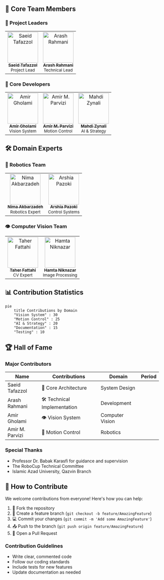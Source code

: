 ## 🌟 Core Team Members

### 👑 Project Leaders

<table>
  <tr>
    <td align="center">
      <a href="https://github.com/saeidtafazzol">
        <img src="https://avatars.githubusercontent.com/u/20186211?v=4" width="100px;" alt="Saeid Tafazzol"/>
        <br />
        <sub><b>Saeid Tafazzol</b></sub>
      </a>
      <br />
      <sub>Project Lead</sub>
    </td>
    <td align="center">
      <a href="https://github.com/arashrahmani">
        <img src="https://avatars.githubusercontent.com/u/46896724?v=4" width="100px;" alt="Arash Rahmani"/>
        <br />
        <sub><b>Arash Rahmani</b></sub>
      </a>
      <br />
      <sub>Technical Lead</sub>
    </td>
  </tr>
</table>

### 🚀 Core Developers

<table>
  <tr>
    <td align="center">
      <a href="https://github.com/AmiirGholamii">
        <img src="https://avatars.githubusercontent.com/u/48767380?v=4" width="100px;" alt="Amir Gholami"/>
        <br />
        <sub><b>Amir Gholami</b></sub>
      </a>
      <br />
      <sub>Vision System</sub>
    </td>
    <td align="center">
      <a href="https://github.com/Awrsha">
        <img src="https://avatars.githubusercontent.com/u/89135083?v=4" width="100px;" alt="Amir M. Parvizi"/>
        <br />
        <sub><b>Amir M. Parvizi</b></sub>
      </a>
      <br />
      <sub>Motion Control</sub>
    </td>
    <td align="center">
      <a href="https://github.com/mahdizynali">
        <img src="https://avatars.githubusercontent.com/u/104717705?v=4" width="100px;" alt="Mahdi Zynali"/>
        <br />
        <sub><b>Mahdi Zynali</b></sub>
      </a>
      <br />
      <sub>AI & Strategy</sub>
    </td>
  </tr>
</table>

## 🛠️ Domain Experts

### 🤖 Robotics Team
<table>
  <tr>
    <td align="center">
      <a href="https://github.com/iw4p">
        <img src="https://avatars.githubusercontent.com/u/30632761?v=4" width="100px;" alt="Nima Akbarzadeh"/>
        <br />
        <sub><b>Nima Akbarzadeh</b></sub>
      </a>
      <br />
      <sub>Robotics Expert</sub>
    </td>
    <td align="center">
      <a href="https://github.com/ArshiaPazoki">
        <img src="https://avatars.githubusercontent.com/u/46036543?v=4" width="100px;" alt="Arshia Pazoki"/>
        <br />
        <sub><b>Arshia Pazoki</b></sub>
      </a>
      <br />
      <sub>Control Systems</sub>
    </td>
  </tr>
</table>

### 👁️ Computer Vision Team
<table>
  <tr>
    <td align="center">
      <a href="https://github.com/taherfattahi">
        <img src="https://avatars.githubusercontent.com/u/14248281?v=4" width="100px;" alt="Taher Fattahi"/>
        <br />
        <sub><b>Taher Fattahi</b></sub>
      </a>
      <br />
      <sub>CV Expert</sub>
    </td>
    <td align="center">
      <a href="https://github.com/hamta-niknazar">
        <img src="https://avatars.githubusercontent.com/u/73719921?v=4" width="100px;" alt="Hamta Niknazar"/>
        <br />
        <sub><b>Hamta Niknazar</b></sub>
      </a>
      <br />
      <sub>Image Processing</sub>
    </td>
  </tr>
</table>

## 📊 Contribution Statistics

```mermaid
pie
    title Contributions by Domain
    "Vision System" : 30
    "Motion Control" : 25
    "AI & Strategy" : 20
    "Documentation" : 15
    "Testing" : 10
```

## 🏆 Hall of Fame

### Major Contributors
| Name | Contributions | Domain | Period |
|------|--------------|---------|---------|
| Saeid Tafazzol | 🌟 Core Architecture | System Design |  |
| Arash Rahmani | 🛠️ Technical Implementation | Development |  |
| Amir Gholami | 👁️ Vision System | Computer Vision |  |
| Amir M. Parvizi | 🤖 Motion Control | Robotics |  |

### Special Thanks
- Professor Dr. Babak Karasfi for guidance and supervision
- The RoboCup Technical Committee
- Islamic Azad University, Qazvin Branch

## 🤝 How to Contribute

We welcome contributions from everyone! Here's how you can help:

1. 🍴 Fork the repository
2. 🌿 Create a feature branch (`git checkout -b feature/AmazingFeature`)
3. 💻 Commit your changes (`git commit -m 'Add some AmazingFeature'`)
4. 📤 Push to the branch (`git push origin feature/AmazingFeature`)
5. 🔄 Open a Pull Request

### Contribution Guidelines
- Write clear, commented code
- Follow our coding standards
- Include tests for new features
- Update documentation as needed

